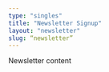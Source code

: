 ```yaml
---
type: "singles"
title: "Newsletter Signup"
layout: "newsletter"
slug: “newsletter”
---
```


Newsletter content